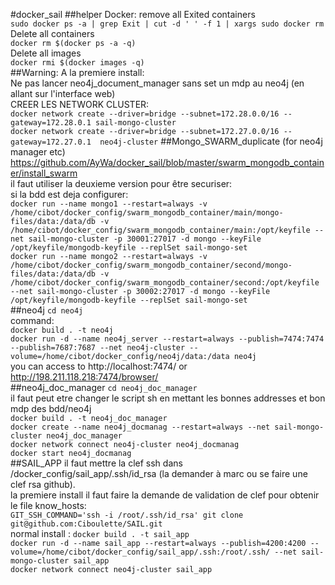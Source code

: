 #docker_sail
##helper
Docker: remove all Exited containers   
`sudo docker ps -a | grep Exit | cut -d ' ' -f 1 | xargs sudo docker rm`   
Delete all containers   
`docker rm $(docker ps -a -q)`   
Delete all images   
`docker rmi $(docker images -q)`   
##Warning:
A la premiere install:   
Ne pas lancer neo4j_document_manager sans set un mdp au neo4j (en allant sur l'interface web)  
CREER LES NETWORK CLUSTER:   
`docker network create --driver=bridge --subnet=172.28.0.0/16 --gateway=172.28.0.1 sail-mongo-cluster`    
`docker network create --driver=bridge --subnet=172.27.0.0/16 --gateway=172.27.0.1  neo4j-cluster`
##Mongo_SWARM_duplicate (for neo4j manager etc)
https://github.com/AyWa/docker_sail/blob/master/swarm_mongodb_container/install_swarm   
il faut utiliser la deuxieme version pour être securiser:   
si la bdd est deja configurer:   
`docker run --name mongo1 --restart=always -v /home/cibot/docker_config/swarm_mongodb_container/main/mongo-files/data:/data/db -v /home/cibot/docker_config/swarm_mongodb_container/main:/opt/keyfile --net sail-mongo-cluster -p 30001:27017 -d mongo --keyFile /opt/keyfile/mongodb-keyfile --replSet sail-mongo-set`   
`docker run --name mongo2 --restart=always -v /home/cibot/docker_config/swarm_mongodb_container/second/mongo-files/data:/data/db -v /home/cibot/docker_config/swarm_mongodb_container/second:/opt/keyfile --net sail-mongo-cluster -p 30002:27017 -d mongo --keyFile /opt/keyfile/mongodb-keyfile --replSet sail-mongo-set`   
##neo4j
`cd neo4j`   
command:  
`docker build . -t neo4j`   
`docker run -d --name neo4j_server --restart=always --publish=7474:7474 --publish=7687:7687 --net neo4j-cluster --volume=/home/cibot/docker_config/neo4j/data:/data neo4j`   
you can access to  http://localhost:7474/ or http://198.211.118.218:7474/browser/   
##neo4j_doc_manager
`cd neo4j_doc_manager`   
il faut peut etre changer le script sh en mettant les bonnes addresses et bon mdp des bdd/neo4j   
`docker build . -t neo4j_doc_manager`     
`docker create --name neo4j_docmanag --restart=always --net sail-mongo-cluster neo4j_doc_manager`   
`docker network connect neo4j-cluster neo4j_docmanag`   
`docker start neo4j_docmanag`   
##SAIL_APP
il faut mettre la clef ssh dans /docker_config/sail_app/.ssh/id_rsa (la demander à marc ou se faire une clef rsa github).   
la premiere install il faut faire la demande de validation de clef pour obtenir le file know_hosts:   
`GIT_SSH_COMMAND='ssh -i /root/.ssh/id_rsa' git clone git@github.com:Ciboulette/SAIL.git`   
normal install :
 `docker build . -t sail_app`   
`docker run -d --name sail_app --restart=always --publish=4200:4200 --volume=/home/cibot/docker_config/sail_app/.ssh:/root/.ssh/ --net sail-mongo-cluster sail_app`   
`docker network connect neo4j-cluster sail_app`   
